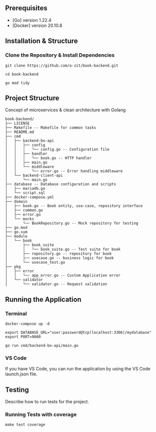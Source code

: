 ## Prerequisites

- [Go] version 1.22.4
- [Docker] version 20.10.8

## Installation & Structure

### Clone the Repository & Install Dependencies

```
git clone https://github.com/a-zit/book-backend.git

cd book-backend

go mod tidy
```

## Project Structure

Concept of microservices & clean architecture with Golang

```
book-backend/
├── LICENSE
├── Makefile -- Makefile for common tasks
├── README.md
├── cmd
│   ├── backend-bo-api
│   │   ├── config
│   │   │   └── config.go -- Configuration file
│   │   ├── handler
│   │   │   └── book.go -- HTTP handler
│   │   ├── main.go
│   │   └── middleware
│   │       └── error.go -- Error handling middleware
│   └── backend-client-api
│       └── main.go
├── database -- Database configuration and scripts
│   ├── mariadb.go
│   └── script.sql
├── docker-compose.yml
├── domain
│   ├── book.go -- Book entity, use-case, repository interface
│   ├── common.go
│   ├── error.go
│   └── mocks
│       └── BookRepository.go -- Mock repository for testing
├── go.mod
├── go.sum
├── module
│   └── book
│       ├── book_suite
│       │   └── book_suite.go -- Test suite for book
│       ├── repository.go -- repository for book
│       ├── usecase.go -- business logic for book
│       └── usecase_test.go
├── pkg
│   ├── error
│   │   └── app_error.go -- Custom Application error
│   └── validator
│       └── validator.go -- Request validation
```

## Running the Application

### Terminal

```
docker-compose up -d

export DATABASE_URL="user:password@tcp(localhost:3306)/mydatabase"
export PORT=9000

go run cmd/backend-bo-api/main.go
```

### VS Code

If you have VS Code, you can run the application by using the VS Code launch.json file.

## Testing

Describe how to run tests for the project.

### Running Tests with coverage

```
make test coverage
```
